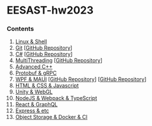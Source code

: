 # EESAST-hw2023

### Contents

1. [Linux & Shell](01)
2. [Git](02) [[GitHub Repository](https://github.com/Panxuc/EESAST-hw2023-Git)]
3. [C#](03) [[GitHub Repository](https://github.com/Panxuc/EESAST-hw2023-CSharp1)]
4. [MultiThreading](04) [[GitHub Repository](https://github.com/Panxuc/EESAST-hw2023-MultiThreading)]
5. [Advanced C++](05)
6. [Protobuf & gRPC](06)
7. [WPF & MAUI](07) [[GitHub Repository](https://github.com/Panxuc/EESAST-hw2023-MAUI-calculator)] [[GitHub Repository](https://github.com/Panxuc/EESAST-hw2023-MAUI-scheduler)]
8. [HTML & CSS & Javascript](08)
9. [Unity & WebGL](09)
10. [NodeJS & Webpack & TypeScript](10)
11. [React & GraphQL](11)
12. [Express & etc](12)
13. [Object Storage & Docker & CI](13)

